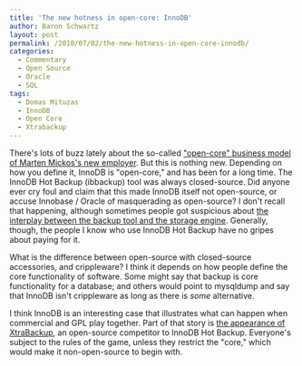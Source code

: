 ```yaml
---
title: 'The new hotness in open-core: InnoDB'
author: Baron Schwartz
layout: post
permalink: /2010/07/02/the-new-hotness-in-open-core-innodb/
categories:
  - Commentary
  - Open Source
  - Oracle
  - SQL
tags:
  - Domas Mituzas
  - InnoDB
  - Open Core
  - Xtrabackup
---
```

There's lots of buzz lately about the so-called ["open-core" business model of Marten Mickos's new employer][1]. But this is nothing new. Depending on how you define it, InnoDB is "open-core," and has been for a long time. The InnoDB Hot Backup (ibbackup) tool was always closed-source. Did anyone ever cry foul and claim that this made InnoDB itself not open-source, or accuse Innobase / Oracle of masquerading as open-source? I don't recall that happening, although sometimes people got suspicious about [the interplay between the backup tool and the storage engine][2]. Generally, though, the people I know who use InnoDB Hot Backup have no gripes about paying for it.

What is the difference between open-source with closed-source accessories, and crippleware? I think it depends on how people define the core functionality of software. Some might say that backup is core functionality for a database; and others would point to mysqldump and say that InnoDB isn't crippleware as long as there is *some* alternative.

I think InnoDB is an interesting case that illustrates what can happen when commercial and GPL play together. Part of that story is [the appearance of XtraBackup][3], an open-source competitor to InnoDB Hot Backup. Everyone's subject to the rules of the game, unless they restrict the "core," which would make it non-open-source to begin with.

 [1]: http://www.computerworlduk.com/community/blogs/index.cfm?entryid=3048&#038;blogid=41
 [2]: http://mituzas.lt/2010/05/08/on-hot-backups/
 [3]: http://www.mysqlperformanceblog.com/2009/02/24/xtrabackup-open-source-alternative-for-innodb-hot-backup-call-for-ideas/
